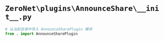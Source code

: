 # `ZeroNet\plugins\AnnounceShare\__init__.py`

```py
# 从当前目录中导入 AnnounceSharePlugin 模块
from . import AnnounceSharePlugin
```